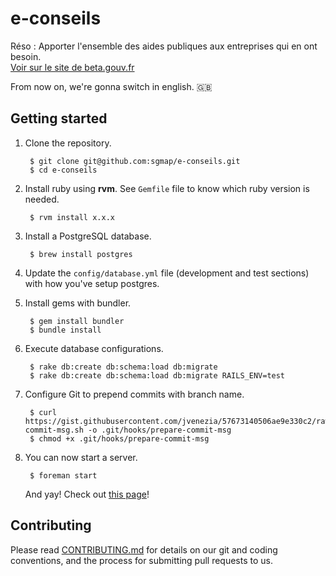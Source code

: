 # e-conseils

Réso : Apporter l'ensemble des aides publiques aux entreprises qui en ont besoin.<br />
[Voir sur le site de beta.gouv.fr](https://beta.gouv.fr/startup/e-conseils.html)

From now on, we're gonna switch in english. 🇬🇧

## Getting started

1. Clone the repository.

        $ git clone git@github.com:sgmap/e-conseils.git
        $ cd e-conseils

2. Install ruby using **rvm**. See `Gemfile` file to know which ruby version is needed.

        $ rvm install x.x.x

3. Install a PostgreSQL database.

        $ brew install postgres

4. Update the `config/database.yml` file (development and test sections) with how you've setup postgres.

5. Install gems with bundler.

        $ gem install bundler
        $ bundle install

6. Execute database configurations.

        $ rake db:create db:schema:load db:migrate
        $ rake db:create db:schema:load db:migrate RAILS_ENV=test

7. Configure Git to prepend commits with branch name.

        $ curl https://gist.githubusercontent.com/jvenezia/57673140506ae9e330c2/raw/bff6973325b159254a3ba13c5cb9ac8fda8e382b/prepare-commit-msg.sh -o .git/hooks/prepare-commit-msg
        $ chmod +x .git/hooks/prepare-commit-msg

8. You can now start a server.

        $ foreman start
    And yay! Check out [this page](http://localhost:3000)!
    
## Contributing

Please read [CONTRIBUTING.md](CONTRIBUTING.md) for details on our git and coding conventions, and the process for submitting pull requests to us.